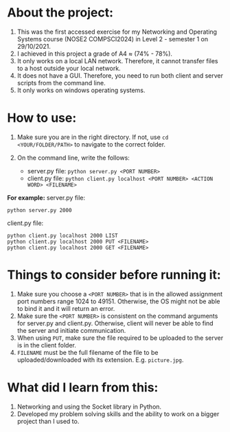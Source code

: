 # About the project:

 1. This was the first accessed exercise for my Networking and Operating Systems course (NOSE2 COMPSCI2024) in Level 2 - semester 1 on 29/10/2021.
 2. I achieved in this project a grade of A4 ≈ (74% - 78%).
 3. It only works on a local LAN network. Therefore, it cannot transfer files to a host outside your local network.
 4. It does not have a GUI. Therefore, you need to run both client and server scripts from the command line.
 5. It only works on windows operating systems.

# How to use:

 1. Make sure you are in the right directory. If not, use `cd <YOUR/FOLDER/PATH>` to navigate to the correct folder.

2. On the command line, write the follows:
	- server.py file: `python server.py <PORT NUMBER>`
	- client.py file: `python client.py localhost <PORT NUMBER> <ACTION WORD> <FILENAME>`

**For example:**
server.py file: 

    python server.py 2000
    
client.py file: 

    python client.py localhost 2000 LIST
    python client.py localhost 2000 PUT <FILENAME>
    python client.py localhost 2000 GET <FILENAME>

# Things to consider before running it:

 1. Make sure you choose a `<PORT NUMBER>` that is in the allowed assignment port numbers range 1024 to 49151. Otherwise, the OS might not be able to bind it and it will return an error.
 2. Make sure the `<PORT NUMBER>` is consistent on the command arguments for server.py and client.py. Otherwise, client will never be able to find the server and initiate communication.
 3. When using `PUT`, make sure the file required to be uploaded to the server is in the client folder.
 4. `FILENAME` must be the full filename of the file to be uploaded/downloaded with its extension. E.g. `picture.jpg`.

# What did I learn from this:

 1. Networking and using the Socket library in Python.
 2. Developed my problem solving skills and the ability to work on a bigger project than I used to.
